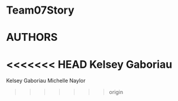 Team07Story
===========

AUTHORS
=======
<<<<<<< HEAD
Kelsey Gaboriau
=======
Kelsey Gaboriau
Michelle Naylor
>>>>>>> origin
